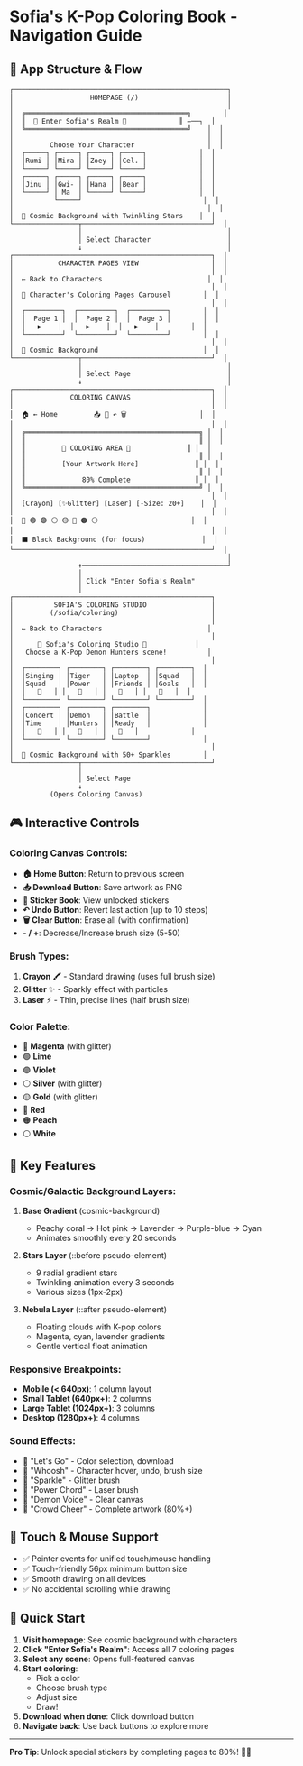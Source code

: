 # Sofia's K-Pop Coloring Book - Navigation Guide

## 🎨 App Structure & Flow

```
┌─────────────────────────────────────────────────────┐
│                   HOMEPAGE (/)                      │
│                                                     │
│  ╔════════════════════════════════════════╗        │
│  ║  🌟 Enter Sofia's Realm 🌟             ║ ←──┐  │
│  ╚════════════════════════════════════════╝    │  │
│                                                │  │
│         Choose Your Character                  │  │
│  ┌─────┐ ┌─────┐ ┌─────┐ ┌─────┐             │  │
│  │Rumi │ │Mira │ │Zoey │ │Cel. │             │  │
│  └─────┘ └─────┘ └─────┘ └─────┘             │  │
│  ┌─────┐ ┌─────┐ ┌─────┐ ┌─────┐             │  │
│  │Jinu │ │Gwi- │ │Hana │ │Bear │             │  │
│  └─────┘ │ Ma  │ └─────┘ └─────┘             │  │
│          └─────┘                              │  │
│                                                │  │
│  🌌 Cosmic Background with Twinkling Stars    │  │
└────────────────┬────────────────────────────────┘  │
                 │                                    │
                 │ Select Character                   │
                 ↓                                    │
┌─────────────────────────────────────────────────┐  │
│           CHARACTER PAGES VIEW                  │  │
│                                                 │  │
│  ← Back to Characters                          │  │
│                                                 │  │
│  📖 Character's Coloring Pages Carousel        │  │
│                                                 │  │
│  ┌─────────┐  ┌─────────┐  ┌─────────┐        │  │
│  │  Page 1 │  │  Page 2 │  │  Page 3 │        │  │
│  │   ▶️    │  │   ▶️    │  │   ▶️    │        │  │
│  └─────────┘  └─────────┘  └─────────┘        │  │
│                                                 │  │
│  🌌 Cosmic Background                          │  │
└────────────────┬────────────────────────────────┘  │
                 │                                    │
                 │ Select Page                        │
                 ↓                                    │
┌─────────────────────────────────────────────────┐  │
│              COLORING CANVAS                    │  │
│                                                 │  │
│  🏠 ← Home         📥 💾 ↶ 🗑️                  │  │
│                                                 │  │
│  ╔═══════════════════════════════════════════╗ │  │
│  ║                                           ║ │  │
│  ║         🎨 COLORING AREA 🎨              ║ │  │
│  ║                                           ║ │  │
│  ║         [Your Artwork Here]              ║ │  │
│  ║                                           ║ │  │
│  ║              80% Complete                ║ │  │
│  ╚═══════════════════════════════════════════╝ │  │
│                                                 │  │
│  [Crayon] [✨Glitter] [Laser] [-Size: 20+]    │  │
│                                                 │  │
│  🔴 🟢 🟣 ⚪ 🟡 🔴 🟠 ⚪                       │  │
│                                                 │  │
│  ⬛ Black Background (for focus)              │  │
└─────────────────────────────────────────────────┘  │
                                                      │
                 ↑────────────────────────────────────┘
                 │
                 │ Click "Enter Sofia's Realm"
                 │
┌─────────────────────────────────────────────────┐
│          SOFIA'S COLORING STUDIO                │
│         (/sofia/coloring)                       │
│                                                 │
│  ← Back to Characters                          │
│                                                 │
│      🌟 Sofia's Coloring Studio 🌟            │
│   Choose a K-Pop Demon Hunters scene!          │
│                                                 │
│  ┌────────┐ ┌────────┐ ┌────────┐ ┌────────┐  │
│  │Singing │ │Tiger   │ │Laptop  │ │Squad   │  │
│  │Squad   │ │Power   │ │Friends │ │Goals   │  │
│  │   🎨   │ │   🎨   │ │   🎨   │ │   🎨   │  │
│  └────────┘ └────────┘ └────────┘ └────────┘  │
│  ┌────────┐ ┌────────┐ ┌────────┐             │
│  │Concert │ │Demon   │ │Battle  │             │
│  │Time    │ │Hunters │ │Ready   │             │
│  │   🎨   │ │   🎨   │ │   🎨   │             │
│  └────────┘ └────────┘ └────────┘             │
│                                                 │
│  🌌 Cosmic Background with 50+ Sparkles        │
└────────────────┬────────────────────────────────┘
                 │
                 │ Select Page
                 ↓
          (Opens Coloring Canvas)
```

## 🎮 Interactive Controls

### Coloring Canvas Controls:
- **🏠 Home Button**: Return to previous screen
- **📥 Download Button**: Save artwork as PNG
- **💾 Sticker Book**: View unlocked stickers
- **↶ Undo Button**: Revert last action (up to 10 steps)
- **🗑️ Clear Button**: Erase all (with confirmation)
- **- / +**: Decrease/Increase brush size (5-50)

### Brush Types:
1. **Crayon** 🖍️ - Standard drawing (uses full brush size)
2. **Glitter** ✨ - Sparkly effect with particles
3. **Laser** ⚡ - Thin, precise lines (half brush size)

### Color Palette:
- 🔴 **Magenta** (with glitter)
- 🟢 **Lime**
- 🟣 **Violet**
- ⚪ **Silver** (with glitter)
- 🟡 **Gold** (with glitter)
- 🔴 **Red**
- 🟠 **Peach**
- ⚪ **White**

## 🌟 Key Features

### Cosmic/Galactic Background Layers:
1. **Base Gradient** (cosmic-background)
   - Peachy coral → Hot pink → Lavender → Purple-blue → Cyan
   - Animates smoothly every 20 seconds

2. **Stars Layer** (::before pseudo-element)
   - 9 radial gradient stars
   - Twinkling animation every 3 seconds
   - Various sizes (1px-2px)

3. **Nebula Layer** (::after pseudo-element)
   - Floating clouds with K-pop colors
   - Magenta, cyan, lavender gradients
   - Gentle vertical float animation

### Responsive Breakpoints:
- **Mobile (< 640px)**: 1 column layout
- **Small Tablet (640px+)**: 2 columns
- **Large Tablet (1024px+)**: 3 columns
- **Desktop (1280px+)**: 4 columns

### Sound Effects:
- 🎵 "Let's Go" - Color selection, download
- 🎵 "Whoosh" - Character hover, undo, brush size
- 🎵 "Sparkle" - Glitter brush
- 🎵 "Power Chord" - Laser brush
- 🎵 "Demon Voice" - Clear canvas
- 🎵 "Crowd Cheer" - Complete artwork (80%+)

## 📱 Touch & Mouse Support

- ✅ Pointer events for unified touch/mouse handling
- ✅ Touch-friendly 56px minimum button size
- ✅ Smooth drawing on all devices
- ✅ No accidental scrolling while drawing

## 🎯 Quick Start

1. **Visit homepage**: See cosmic background with characters
2. **Click "Enter Sofia's Realm"**: Access all 7 coloring pages
3. **Select any scene**: Opens full-featured canvas
4. **Start coloring**: 
   - Pick a color
   - Choose brush type
   - Adjust size
   - Draw!
5. **Download when done**: Click download button
6. **Navigate back**: Use back buttons to explore more

---

**Pro Tip**: Unlock special stickers by completing pages to 80%! 🎁✨

